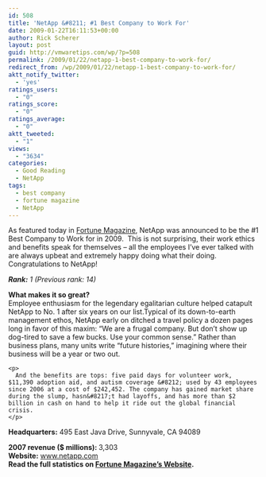 ```yaml
---
id: 508
title: 'NetApp &#8211; #1 Best Company to Work For'
date: 2009-01-22T16:11:53+00:00
author: Rick Scherer
layout: post
guid: http://vmwaretips.com/wp/?p=508
permalink: /2009/01/22/netapp-1-best-company-to-work-for/
redirect_from: /wp/2009/01/22/netapp-1-best-company-to-work-for/
aktt_notify_twitter:
  - 'yes'
ratings_users:
  - "0"
ratings_score:
  - "0"
ratings_average:
  - "0"
aktt_tweeted:
  - "1"
views:
  - "3634"
categories:
  - Good Reading
  - NetApp
tags:
  - best company
  - fortune magazine
  - NetApp
---
```

<p style="text-align: left;">
  As featured today in <a href="http://money.cnn.com/magazines/fortune/bestcompanies/2009/snapshots/1.html" target="_blank">Fortune Magazine</a>, NetApp was announced to be the #1 Best Company to Work for in 2009.  This is not surprising, their work ethics and benefits speak for themselves &#8211; all the employees I&#8217;ve ever talked with are always upbeat and extremely happy doing what their doing.  Congratulations to NetApp!
</p>

<p style="text-align: left;">
  <!--more-->
</p>

<div class="snapUniqueData">
  <em><strong>Rank:</strong> 1 (Previous rank: 14)</em></p> 
  
  <div class="snapBlurbHed">
    <strong>What makes it so great?</strong>
  </div>
  
  <div class="snapBlurb">
    Employee enthusiasm for the legendary egalitarian culture helped catapult NetApp to No. 1 after six years on our list.Typical of its down-to-earth management ethos, NetApp early on ditched a travel policy a dozen ­pages long in favor of this maxim: &#8220;We are a frugal company. But don&#8217;t show up dog-tired to save a few bucks. Use your common sense.&#8221; Rather than business plans, many units write &#8220;future histories,&#8221; imagining where their business will be a year or two out.</p> 
    
    <p>
      And the benefits are tops: five paid days for volunteer work, $11,390 adoption aid, and autism coverage &#8212; used by 43 employees since 2006 at a cost of $242,452. The company has gained market share during the slump, hasn&#8217;t had layoffs, and has more than $2 billion in cash on hand to help it ride out the global financial crisis.
    </p>
  </div>
  
  <p>
    <strong>Headquarters:</strong> 495 East Java Drive, Sunnyvale, CA 94089
  </p>
  
  <div class="snapBlurb">
    <strong>2007 revenue ($ millions): </strong> 3,303
  </div>
  
  <div class="snapBlurb">
    <strong>Website:</strong> <a href="http://www.netapp.com/" target="_blank">www.netapp.com</a>
  </div>
</div>

<div class="snapBlurb">
  <strong>Read the full statistics on <a href="http://money.cnn.com/magazines/fortune/bestcompanies/2009/snapshots/1.html" target="_blank">Fortune Magazine&#8217;s Website</a>.</strong>
</div>